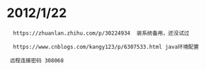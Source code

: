 # 2012/1/22 
```
  https://zhuanlan.zhihu.com/p/30224934  装系统备用，还没试过
```

```
  https://www.cnblogs.com/kangy123/p/6307533.html java环境配置
```

```
 远程连接密码 308068
```
